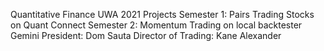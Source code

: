 Quantitative Finance UWA 2021 Projects 
Semester 1: Pairs Trading Stocks on Quant Connect
Semester 2: Momentum Trading on local backtester Gemini
President: Dom Sauta
Director of Trading: Kane Alexander
